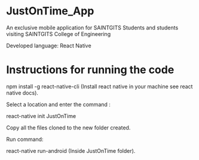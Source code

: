 # JustOnTime_App
An exclusive mobile application for SAINTGITS Students and students visiting SAINTGITS College of Engineering

Developed language: React Native

# Instructions for running the code

npm install -g react-native-cli (Install react native in your machine see react native docs).

Select a location and enter the command :

react-native init JustOnTime

Copy all the files cloned to the new folder created.

Run command:

react-native run-android (Inside JustOnTime folder).
